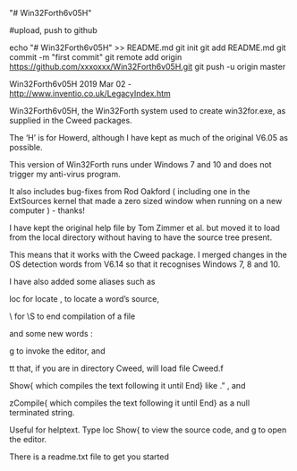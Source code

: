 "# Win32Forth6v05H" 

#upload, push to github
 
echo "# Win32Forth6v05H" >> README.md
git init
git add README.md
git commit -m "first commit"
git remote add origin https://github.com/xxxoxxx/Win32Forth6v05H.git
git push -u origin master

Win32Forth6v05H 2019 Mar 02 - http://www.inventio.co.uk/LegacyIndex.htm

Win32Forth6v05H, the Win32Forth system used to create win32for.exe, as supplied in the Cweed packages.

The ‘H’ is for Howerd, although I have kept as much of the original V6.05 as possible.

This version of Win32Forth runs under Windows 7 and 10 and does not trigger my anti-virus program.

It also includes bug-fixes from Rod Oakford ( including one in the ExtSources kernel that made a zero sized window when running on a new computer )  - thanks!

I have kept the original help file by Tom Zimmer et al. but moved it to load from the local directory without having to have the source tree present.

This means that it works with the Cweed package. I merged changes in the OS detection words from V6.14 so that it recognises Windows 7, 8 and 10.

I have also added some aliases such as  

loc  for  locate , to locate a word’s source,

\\  for  \S  to end compilation of a file

and some new words :

g  to invoke the editor, and  

tt  that,  if you are in directory Cweed,  will load file Cweed.f

Show{   which compiles the text following it until End} like .” , and

zCompile{   which compiles the text following it until End} as a null terminated string.

Useful for helptext.  Type  loc Show{  to view the source code, and  g  to open the editor.

There is a readme.txt file to get you started
